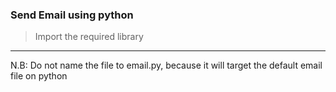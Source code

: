 ### Send Email using python
> Import the required library
***
N.B: Do not name the file to email.py, because it will target the default email file on python